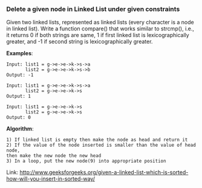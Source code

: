 ### Delete a given node in Linked List under given constraints

Given two linked lists, represented as linked lists (every character is a node in linked list). Write a function compare() that works similar to strcmp(), i.e., it returns 0 if both strings are same, 1 if first linked list is lexicographically greater, and -1 if second string is lexicographically greater.

**Examples**:
```
Input: list1 = g->e->e->k->s->a
       list2 = g->e->e->k->s->b
Output: -1

Input: list1 = g->e->e->k->s->a
       list2 = g->e->e->k->s
Output: 1

Input: list1 = g->e->e->k->s
       list2 = g->e->e->k->s
Output: 0
```

**Algorithm**:
```
1) If linked list is empty then make the node as head and return it
2) If the value of the node inserted is smaller than the value of head node, 
then make the new node the new head
3) In a loop, put the new node(9) into appropriate position
```

Link: http://www.geeksforgeeks.org/given-a-linked-list-which-is-sorted-how-will-you-insert-in-sorted-way/